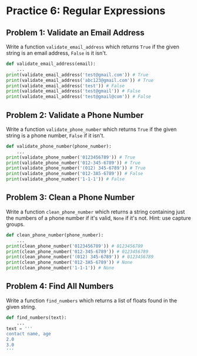 
# Practice 6: Regular Expressions


## Problem 1: Validate an Email Address

Write a function `validate_email_address` which returns `True` if the given string is an email address, `False` is it isn't.

```python
def validate_email_address(email):
    ...
print(validate_email_address('test@gmail.com')) # True
print(validate_email_address('abc123@gmail.com')) # True
print(validate_email_address('test')) # False
print(validate_email_address('test@gmail')) # False
print(validate_email_address('test@gmail@com')) # False
```

## Problem 2: Validate a Phone Number

Write a function `validate_phone_number` which returns `True` if the given string is a phone number, `False` if it isn't.

```python
def validate_phone_number(phone_number):
    ...
print(validate_phone_number('0123456789')) # True
print(validate_phone_number('012-345-6789')) # True
print(validate_phone_number('(012) 345-6789')) # True
print(validate_phone_number('012-3A5-6789')) # False
print(validate_phone_number('1-1-1')) # False
```


## Problem 3: Clean a Phone Number

Write a function `clean_phone_number` which returns a string containing just the numbers of a phone number if it's valid, `None` if it's not. Hint: use capture groups.

```python
def clean_phone_number(phone_number):
    ...
print(clean_phone_number('0123456789')) # 0123456789
print(clean_phone_number('012-345-6789')) # 0123456789
print(clean_phone_number('(012) 345-6789')) # 0123456789
print(clean_phone_number('012-3A5-6789')) # None
print(clean_phone_number('1-1-1')) # None
```

## Problem 4: Find All Numbers


Write a function `find_numbers` which returns a list of floats found in the given string.

```python
def find_numbers(text):
    ...
text = '''
contact name, age
2.0
3.0
'''
```




